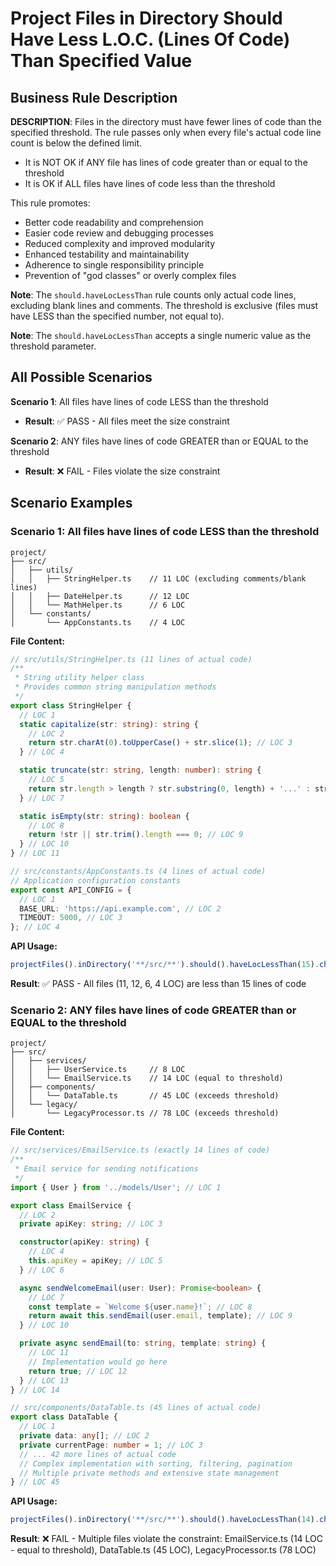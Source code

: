 # Project Files in Directory Should Have Less L.O.C. (Lines Of Code) Than Specified Value

## Business Rule Description

**DESCRIPTION**: Files in the directory must have fewer lines of code than the specified threshold. The rule passes only when every file's actual code line count is below the defined limit.

- It is NOT OK if ANY file has lines of code greater than or equal to the threshold
- It is OK if ALL files have lines of code less than the threshold

This rule promotes:

- Better code readability and comprehension
- Easier code review and debugging processes
- Reduced complexity and improved modularity
- Enhanced testability and maintainability
- Adherence to single responsibility principle
- Prevention of "god classes" or overly complex files

**Note**: The `should.haveLocLessThan` rule counts only actual code lines, excluding blank lines and comments. The threshold is exclusive (files must have LESS than the specified number, not equal to).

**Note**: The `should.haveLocLessThan` accepts a single numeric value as the threshold parameter.

## All Possible Scenarios

**Scenario 1**: All files have lines of code LESS than the threshold

- **Result**: ✅ PASS - All files meet the size constraint

**Scenario 2**: ANY files have lines of code GREATER than or EQUAL to the threshold

- **Result**: ❌ FAIL - Files violate the size constraint

## Scenario Examples

### Scenario 1: All files have lines of code LESS than the threshold

```
project/
├── src/
│   ├── utils/
│   │   ├── StringHelper.ts    // 11 LOC (excluding comments/blank lines)
│   │   ├── DateHelper.ts      // 12 LOC
│   │   └── MathHelper.ts      // 6 LOC
│   └── constants/
│       └── AppConstants.ts    // 4 LOC
```

**File Content:**

```typescript
// src/utils/StringHelper.ts (11 lines of actual code)
/**
 * String utility helper class
 * Provides common string manipulation methods
 */
export class StringHelper {
  // LOC 1
  static capitalize(str: string): string {
    // LOC 2
    return str.charAt(0).toUpperCase() + str.slice(1); // LOC 3
  } // LOC 4

  static truncate(str: string, length: number): string {
    // LOC 5
    return str.length > length ? str.substring(0, length) + '...' : str; // LOC 6
  } // LOC 7

  static isEmpty(str: string): boolean {
    // LOC 8
    return !str || str.trim().length === 0; // LOC 9
  } // LOC 10
} // LOC 11

// src/constants/AppConstants.ts (4 lines of actual code)
// Application configuration constants
export const API_CONFIG = {
  // LOC 1
  BASE_URL: 'https://api.example.com', // LOC 2
  TIMEOUT: 5000, // LOC 3
}; // LOC 4
```

**API Usage:**

```typescript
projectFiles().inDirectory('**/src/**').should().haveLocLessThan(15).check();
```

**Result**: ✅ PASS - All files (11, 12, 6, 4 LOC) are less than 15 lines of code

### Scenario 2: ANY files have lines of code GREATER than or EQUAL to the threshold

```
project/
├── src/
│   ├── services/
│   │   ├── UserService.ts     // 8 LOC
│   │   └── EmailService.ts    // 14 LOC (equal to threshold)
│   ├── components/
│   │   └── DataTable.ts       // 45 LOC (exceeds threshold)
│   └── legacy/
│       └── LegacyProcessor.ts // 78 LOC (exceeds threshold)
```

**File Content:**

```typescript
// src/services/EmailService.ts (exactly 14 lines of code)
/**
 * Email service for sending notifications
 */
import { User } from '../models/User'; // LOC 1

export class EmailService {
  // LOC 2
  private apiKey: string; // LOC 3

  constructor(apiKey: string) {
    // LOC 4
    this.apiKey = apiKey; // LOC 5
  } // LOC 6

  async sendWelcomeEmail(user: User): Promise<boolean> {
    // LOC 7
    const template = `Welcome ${user.name}!`; // LOC 8
    return await this.sendEmail(user.email, template); // LOC 9
  } // LOC 10

  private async sendEmail(to: string, template: string) {
    // LOC 11
    // Implementation would go here
    return true; // LOC 12
  } // LOC 13
} // LOC 14

// src/components/DataTable.ts (45 lines of actual code)
export class DataTable {
  // LOC 1
  private data: any[]; // LOC 2
  private currentPage: number = 1; // LOC 3
  // ... 42 more lines of actual code
  // Complex implementation with sorting, filtering, pagination
  // Multiple private methods and extensive state management
} // LOC 45
```

**API Usage:**

```typescript
projectFiles().inDirectory('**/src/**').should().haveLocLessThan(14).check();
```

**Result**: ❌ FAIL - Multiple files violate the constraint: EmailService.ts (14 LOC - equal to threshold), DataTable.ts (45 LOC), LegacyProcessor.ts (78 LOC)
